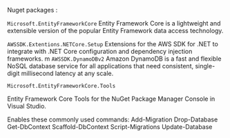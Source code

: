 Nuget packages :

`Microsoft.EntityFrameworkCore`
Entity Framework Core is a lightweight and extensible version of the popular Entity Framework data access technology.

`AWSSDK.Extentions.NETCore.Setup`
Extensions for the AWS SDK for .NET to integrate with .NET Core configuration and dependency injection frameworks.
m
`AWSSDK.DynamoDBv2`
Amazon DynamoDB is a fast and flexible NoSQL database service for all applications that need consistent, single-digit millisecond latency at any scale.

`Microsoft.EntityFrameworkCore.Tools`

Entity Framework Core Tools for the NuGet Package Manager Console in Visual Studio.

Enables these commonly used commands:
Add-Migration
Drop-Database
Get-DbContext
Scaffold-DbContext
Script-Migrations
Update-Database